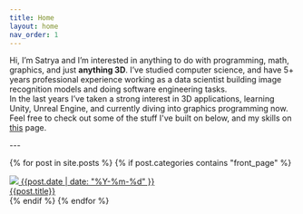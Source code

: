 ```yaml
---
title: Home
layout: home
nav_order: 1
---
```

<p>
Hi, I’m Satrya and I’m interested in anything to do with programming, math, graphics, and just <b>anything 3D</b>. I’ve studied computer science, and have 5+ years professional experience working as a data scientist building image recognition models and doing software engineering tasks.
<br/>
In the last years I’ve taken a strong interest in 3D applications, learning Unity, Unreal Engine, and currently diving into graphics programming now.
Feel free to check out some of the stuff I've built on below, and my skills on <a href="{{site.url}}/About/about.html">this</a> page.
</p>
---

{% for post in site.posts %}
{% if post.categories contains "front_page" %}
<div class="post">
    <div class="thumb">
        <a href="{{site.url}}{{post.url}}">
            <img src="{{site.url}}/assets/thumbnails/{{post.title | downcase | replace: ' ', '-' | replace: '.', '' }}.png">
            <span class="date-tag">{{post.date | date: "%Y-%m-%d" }}</span>
        </a>
    </div>
    <div class="title-block">
        <a href="{{post.url}}">{{post.title}}</a>
    </div>
</div>
{% endif %}
{% endfor %}
<!--<button>See all posts</button>-->


[^1]: [It can take up to 10 minutes for changes to your site to publish after you push the changes to GitHub](https://docs.github.com/en/pages/setting-up-a-github-pages-site-with-jekyll/creating-a-github-pages-site-with-jekyll#creating-your-site).

[Just the Docs]: https://just-the-docs.github.io/just-the-docs/
[GitHub Pages]: https://docs.github.com/en/pages
[README]: https://github.com/just-the-docs/just-the-docs-template/blob/main/README.md
[Jekyll]: https://jekyllrb.com
[GitHub Pages / Actions workflow]: https://github.blog/changelog/2022-07-27-github-pages-custom-github-actions-workflows-beta/
[use this template]: https://github.com/just-the-docs/just-the-docs-template/generate
